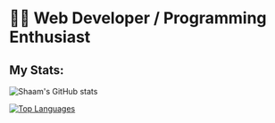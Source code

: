 
# 🐱‍💻 Web Developer / Programming Enthusiast

## My Stats:

![Shaam's GitHub stats](https://github-readme-stats.vercel.app/api?username=Shaam-K&show_icons=true&theme=tokyonight&text_color=F3F3F3)

[![Top Languages](https://github-readme-stats.vercel.app/api/top-langs/?username=Shaam-K&layout=compact&theme=tokyonight&text_color=F3F3F3)](https://github.com/anuraghazra/github-readme-stats)